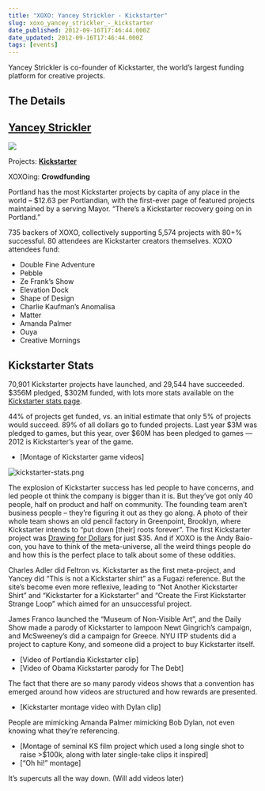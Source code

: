 ```yaml
---
title: "XOXO: Yancey Strickler - Kickstarter"
slug: xoxo_yancey_strickler_-_kickstarter
date_published: 2012-09-16T17:46:44.000Z
date_updated: 2012-09-16T17:46:44.000Z
tags: [events]
---
```


Yancey Strickler is co-founder of Kickstarter, the world’s largest funding platform for creative projects.

## The Details

## [Yancey Strickler](https://twitter.com/ystrickler)

![](https://cdn.glitch.global/c4e475b2-a54e-47e0-973c-ed0bd1b46262/Screen_Shot_2011-12-05_at_12.04.56_PM_normal.png?v=1670740385383)

Projects: **[Kickstarter](http://www.kickstarter.com)**

XOXOing: **Crowdfunding**

Portland has the most Kickstarter projects by capita of any place in the world – $12.63 per Portlandian, with the first-ever page of featured projects maintained by a serving Mayor. “There’s a Kickstarter recovery going on in Portland.”  

735 backers of XOXO, collectively supporting 5,574 projects with 80+% successful. 80 attendees are Kickstarter creators themselves. XOXO attendees fund:

 * Double Fine Adventure  
 * Pebble  
 * Ze Frank’s Show  
 * Elevation Dock  
 * Shape of Design  
 * Charlie Kaufman’s Anomalisa  
 * Matter  
 * Amanda Palmer  
 * Ouya  
 * Creative Mornings

## Kickstarter Stats

70,901 Kickstarter projects have launched, and 29,544 have succeeded. $356M pledged, $302M funded, with lots more stats available on the [Kickstarter stats page](http://www.kickstarter.com/help/stats).

44% of projects get funded, vs. an initial estimate that only 5% of projects would succeed. 89% of all dollars go to funded projects. Last year $3M was pledged to games, but this year, over $60M has been pledged to games — 2012 is Kickstarter’s year of the game.

- [Montage of Kickstarter game videos]

![kickstarter-stats.png](https://cdn.glitch.global/c4e475b2-a54e-47e0-973c-ed0bd1b46262/kickstarter-stats.png?v=1670740383248)

The explosion of Kickstarter success has led people to have concerns, and led people ot think the company is bigger than it is. But they’ve got only 40 people, half on product and half on community. The founding team aren’t business people – they’re figuring it out as they go along. A photo of their whole team shows an old pencil factory in Greenpoint, Brooklyn, where Kickstarter intends to “put down [their] roots forever”. The first Kickstarter project was [Drawing for Dollars](http://www.kickstarter.com/projects/darkpony/drawing-for-dollars) for just $35. And if XOXO is the Andy Baio-con, you have to think of the meta-universe, all the weird things people do and how this is the perfect place to talk about some of these oddities.

Charles Adler did Feltron vs. Kickstarter as the first meta-project, and Yancey did “This is not a Kickstarter shirt” as a Fugazi reference. But the site’s become even more reflexive, leading to “Not Another Kickstarter Shirt” and “Kickstarter for a Kickstarter” and “Create the First Kickstarter Strange Loop” which aimed for an unsuccessful project.

James Franco launched the “Museum of Non-Visible Art”, and the Daily Show made a parody of Kickstarter to lampoon Newt Gingrich’s campaign, and McSweeney’s did a campaign for Greece. NYU ITP students did a project to capture Kony, and someone did a project to buy Kickstarter itself.

- [Video of Portlandia Kickstarter clip]
- [Video of Obama Kickstarter parody for The Debt]

The fact that there are so many parody videos shows that a convention has emerged around how videos are structured and how rewards are presented.

- [Kickstarter montage video with Dylan clip]

People are mimicking Amanda Palmer mimicking Bob Dylan, not even knowing what they’re referencing.

- [Montage of seminal KS film project which used a long single shot to raise >$100k, along with later single-take clips it inspired]
- [“Oh hi!” montage]

It’s supercuts all the way down. (Will add videos later)
